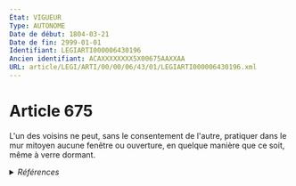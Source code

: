 ```yaml
---
État: VIGUEUR
Type: AUTONOME
Date de début: 1804-03-21
Date de fin: 2999-01-01
Identifiant: LEGIARTI000006430196
Ancien identifiant: ACAXXXXXXXX5X00675AAXXAA
URL: article/LEGI/ARTI/00/00/06/43/01/LEGIARTI000006430196.xml
---
```


<h1>Article 675</h1>

L'un des voisins ne peut, sans le consentement de l'autre, pratiquer dans le mur
mitoyen aucune fenêtre ou ouverture, en quelque manière que ce soit, même à
verre dormant.


<details>
  <summary><em>Références</em></summary>

  <h2>Articles faisant référence à l'article</h2>
  
  <ul>
    <li>
      <a href="https://legal.tricoteuses.fr//redirection/LEGIARTI000006824227?vers=git&vers=legifrance">Code de la construction et de l'habitation - article L112-9 AUTONOME MODIFIE, en vigueur du 1978-06-08 au 2021-07-01</a> CITATION source
    </li>
    <li>
      <a href="https://legal.tricoteuses.fr//redirection/LEGIARTI000041587597?vers=git&vers=legifrance">Code de la construction et de l'habitation - article L112-9 AUTONOME VIGUEUR, en vigueur depuis le 2021-07-01</a> PILOTE_SUIVEUR source
    </li>
    <li>
      <a href="https://legal.tricoteuses.fr//redirection/LEGIARTI000041587597?vers=git&vers=legifrance">Code de la construction et de l'habitation - article L112-9 AUTONOME VIGUEUR, en vigueur depuis le 2021-07-01</a> CITATION source
    </li>
  </ul>
  
  <h2>Références faites par l'article</h2>
  
  <ul>
    <li>
      2999-01-01 PILOTE_SUIVEUR cible <a href="https://legal.tricoteuses.fr//redirection/LEGIARTI000041587597?vers=git&vers=legifrance">Code de la construction et de l'habitation - article L112-9 AUTONOME VIGUEUR, en vigueur depuis le 2021-07-01</a>
    </li>
    <li>
      2999-01-01 CITATION cible <a href="https://legal.tricoteuses.fr//redirection/LEGIARTI000006824227?vers=git&vers=legifrance">Code de la construction et de l'habitation - article L112-9 AUTONOME MODIFIE, en vigueur du 1978-06-08 au 2021-07-01</a>
    </li>
    <li>
      2999-01-01 CITATION cible <a href="https://legal.tricoteuses.fr//redirection/LEGIARTI000041563709?vers=git&vers=legifrance">Code de la construction et de l'habitation - article L113-5 AUTONOME VIGUEUR, en vigueur depuis le 2021-07-01</a>
    </li>
    <li>
      CODIFICATION source Loi 1804-01-31
    </li>
    <li>
      CREATION source Loi 1804-01-31 promulguée le 10 février 1804
    </li>
  </ul>
</details>
